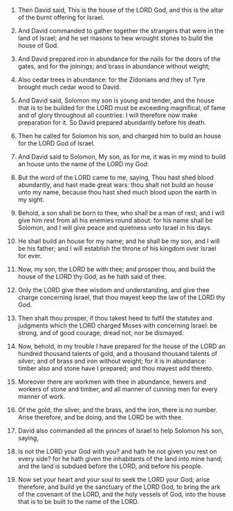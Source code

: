 1. Then David said, This is the house of the LORD God, and this is
the altar of the burnt offering for Israel.

2. And David commanded to gather together the strangers that were in
the land of Israel; and he set masons to hew wrought stones to build
the house of God.

3. And David prepared iron in abundance for the nails for the doors
of the gates, and for the joinings; and brass in abundance without
weight;

4. Also cedar trees in abundance: for the Zidonians and they
of Tyre brought much cedar wood to David.

5. And David said, Solomon my son is young and tender, and the house
that is to be builded for the LORD must be exceeding magnifical, of
fame and of glory throughout all countries: I will therefore now make
preparation for it. So David prepared abundantly before his death.

6. Then he called for Solomon his son, and charged him to build an
house for the LORD God of Israel.

7. And David said to Solomon, My son, as for me, it was in my mind
to build an house unto the name of the LORD my God:

8. But the word
of the LORD came to me, saying, Thou hast shed blood abundantly, and
hast made great wars: thou shalt not build an house unto my name,
because thou hast shed much blood upon the earth in my sight.

9. Behold, a son shall be born to thee, who shall be a man of rest;
and I will give him rest from all his enemies round about: for his
name shall be Solomon, and I will give peace and quietness unto Israel
in his days.

10. He shall build an house for my name; and he shall be my son, and
I will be his father; and I will establish the throne of his kingdom
over Israel for ever.

11. Now, my son, the LORD be with thee; and prosper thou, and build
the house of the LORD thy God, as he hath said of thee.

12. Only the LORD give thee wisdom and understanding, and give thee
charge concerning Israel, that thou mayest keep the law of the LORD
thy God.

13. Then shalt thou prosper, if thou takest heed to fulfil the
statutes and judgments which the LORD charged Moses with concerning
Israel: be strong, and of good courage; dread not, nor be dismayed.

14. Now, behold, in my trouble I have prepared for the house of the
LORD an hundred thousand talents of gold, and a thousand thousand
talents of silver; and of brass and iron without weight; for it is in
abundance: timber also and stone have I prepared; and thou mayest add
thereto.

15. Moreover there are workmen with thee in abundance, hewers and
workers of stone and timber, and all manner of cunning men for every
manner of work.

16. Of the gold, the silver, and the brass, and the iron, there is
no number. Arise therefore, and be doing, and the LORD be with thee.

17. David also commanded all the princes of Israel to help Solomon
his son, saying,

18. Is not the LORD your God with you? and hath he
not given you rest on every side? for he hath given the inhabitants of
the land into mine hand; and the land is subdued before the LORD, and
before his people.

19. Now set your heart and your soul to seek the LORD your God;
arise therefore, and build ye the sanctuary of the LORD God, to bring
the ark of the covenant of the LORD, and the holy vessels of God, into
the house that is to be built to the name of the LORD.